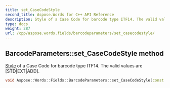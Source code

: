 ```yaml
---
title: set_CaseCodeStyle
second_title: Aspose.Words for C++ API Reference
description: Style of a Case Code for barcode type ITF14. The valid values are [STD|EXT|ADD].
type: docs
weight: 287
url: /cpp/aspose.words.fields/barcodeparameters/set_casecodestyle/
---
```

## BarcodeParameters::set_CaseCodeStyle method


[Style](../../../aspose.words/style/) of a Case Code for barcode type ITF14. The valid values are [STD|EXT|ADD].

```cpp
void Aspose::Words::Fields::BarcodeParameters::set_CaseCodeStyle(const System::String &value)
```

